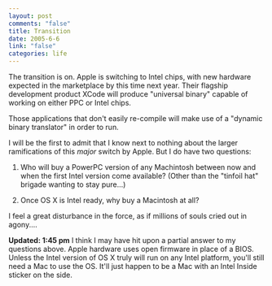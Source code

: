 ```yaml
--- 
layout: post
comments: "false"
title: Transition
date: 2005-6-6
link: "false"
categories: life
---
```

The transition is on. Apple is switching to Intel chips, with new hardware expected in the marketplace by this time next year. Their flagship development product XCode will produce "universal binary" capable of working on either PPC or Intel chips.

Those applications that don't easily re-compile will make use of a "dynamic binary translator" in order to run.

I will be the first to admit that I know next to nothing about the larger ramifications of this *major* switch by Apple. But I do have two questions:

1) Who will buy a PowerPC version of any Machintosh between now and when the first Intel version come available? (Other than the "tinfoil hat" brigade wanting to stay pure...)

2) Once OS X is Intel ready, why buy a Macintosh at all?

I feel a great disturbance in the force, as if millions of souls cried out in agony....

<strong>Updated: 1:45 pm</strong>
I think I may have hit upon a partial answer to my questions above. Apple hardware uses open firmware in place of a BIOS. Unless the Intel version of OS X truly will run on any Intel platform, you'll still need a Mac to use the OS. It'll just happen to be a Mac with an Intel Inside sticker on the side.

